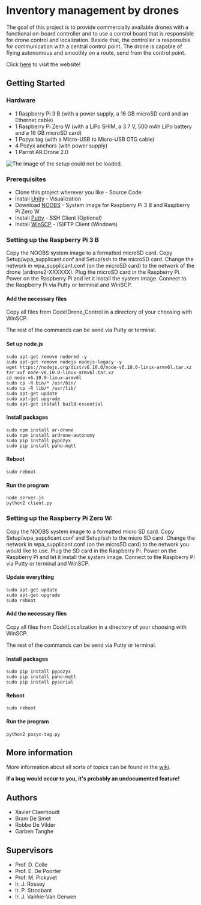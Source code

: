 # Inventory management by drones

The goal of this project is to provide commercially available drones with a functional on-board controller and to use a control board that is responsible for drone control and localization.
Beside that, the controller is responsible for communication with a central control point.
The drone is capable of flying autonomous and smoothly on a route, send from the control point.

Click [here](https://github.ugent.be/pages/gartangh/VOP_Voorraadbeheer) to visit the website!

## Getting Started

### Hardware

* 1 Raspberry Pi 3 B (with a power supply, a 16 GB microSD card and an Ethernet cable)
* 1 Raspberry Pi Zero W (with a LiPo SHIM, a 3.7 V, 500 mAh LiPo battery and a 16 GB microSD card)
* 1 Pozyx tag (with a Micro-USB to Micro-USB OTG cable)
* 4 Pozyx anchors (with power supply)
* 1 Parrot AR.Drone 2.0

![The image of the setup could not be loaded.](https://github.ugent.be/gartangh/VOP_Voorraadbeheer/blob/master/Report/images/Setup.png)

### Prerequisites

* Clone this project wherever you like - Source Code
* Install [Unity](https://store.unity.com/) - Visualization
* Download [NOOBS](https://www.raspberrypi.org/downloads/noobs/) - System image for Raspberry Pi 3 B and Raspberry Pi Zero W
* Install [Putty](https://www.chiark.greenend.org.uk/~sgtatham/putty/latest.html) - SSH Client (Optional)
* Install [WinSCP](https://winscp.net/eng/download.php) - (S)FTP Client (Windows)

### Setting up the Raspberry Pi 3 B

Copy the NOOBS system image to a formatted microSD card.
Copy Setup/wpa_supplicant.conf and Setup/ssh to the microSD card.
Change the network in wpa_supplicant.conf (on the microSD card) to the network of the drone (ardrone2-XXXXXX).
Plug the microSD card in the Raspberry Pi.
Power on the Raspberry Pi and let it install the system image.
Connect to the Raspberry Pi via Putty or terminal and WinSCP.

#### Add the necessary files

Copy all files from Code\Drone_Control in a directory of your choosing with WinSCP.

The rest of the commands can be send via Putty or terminal.

#### Set up node.js

```
sudo apt-get remove nodered -y
sudo apt-get remove nodejs nodejs-legacy -y
wget https://nodejs.org/dist/v6.10.0/node-v6.10.0-linux-armv6l.tar.xz
tar xvf node-v6.10.0-linux-armv6l.tar.xz
cd node-v6.10.0-linux-armv6l
sudo cp -R bin/* /usr/bin/
sudo cp -R lib/* /usr/lib/
sudo apt-get update
sudo apt-get upgrade
sudo apt-get install build-essential
```

#### Install packages

```
sudo npm install ar-drone
sudo npm install ardrone-autonomy
sudo pip install pypozyx
sudo pip install paho-mqtt
```

#### Reboot

```
sudo reboot
```

#### Run the program

```
node server.js
python2 client.py
```

### Setting up the Raspberry Pi Zero W:

Copy the NOOBS system image to a formatted micro SD card.
Copy Setup/wpa_supplicant.conf and Setup/ssh to the micro SD card.
Change the network in wpa_supplicant.conf (on the microSD card) to the network you would like to use.
Plug the SD card in the Raspberry Pi.
Power on the Raspberry Pi and let it install the system image.
Connect to the Raspberry Pi via Putty or terminal and WinSCP.

#### Update everything

```
sudo apt-get update
sudo apt-get upgrade
sudo reboot
```

#### Add the necessary files

Copy all files from Code\Localization in a directory of your choosing with WinSCP.

The rest of the commands can be send via Putty or terminal.

#### Install packages

```
sudo pip install pypozyx
sudo pip install paho-mqtt
sudo pip install pyserial
```

#### Reboot

```
sudo reboot
```

#### Run the program

```
python2 pozyx-tag.py 
```

## More information

More information about all sorts of topics can be found in the [wiki](https://github.ugent.be/gartangh/VOP_Voorraadbeheer/wiki).

**If a bug would occur to you, it's probably an undocumented feature!**

## Authors

* Xavier Claerhoudt
* Bram De Smet
* Robbe De Vilder
* Garben Tanghe

## Supervisors

* Prof. D. Colle
* Prof. E. De Poorter
* Prof. M. Pickavet
* Ir. J. Rossey
* Ir. P. Stroobant
* Ir. J. Vanhie-Van Gerwen
